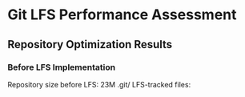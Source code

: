 # Git LFS Performance Assessment
## Repository Optimization Results

### Before LFS Implementation
Repository size before LFS:
23M	.git/
LFS-tracked files:
